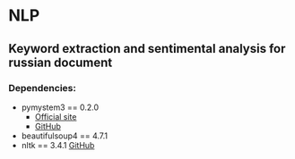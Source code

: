# NLP
## Keyword extraction and sentimental analysis for russian document

### Dependencies: 
<ul>
<li>pymystem3 == 0.2.0 
  <ul type = "square">
    <li><a href="https://yandex.ru/dev/mystem/">Official site</a></li> 
    <li><a href="https://github.com/nlpub/pymystem3">GitHub</a></li> 
  </ul>
<li>beautifulsoup4 == 4.7.1</li>
<li>nltk == 3.4.1 <a href="https://github.com/nltk/nltk">GitHub</a></li>
<ul>
